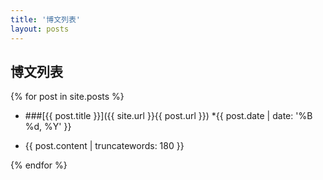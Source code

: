 ```yaml
---
title: '博文列表'
layout: posts
---
```


## 博文列表

{% for post in site.posts %}

* ###[{{ post.title }}]({{ site.url }}{{ post.url }}) *<time datetime='{{ page.date | xmlschema }}'>{{ post.date | date: '%B %d, %Y' }}</time>

 * {{ post.content | truncatewords: 180 }}

{% endfor %}

